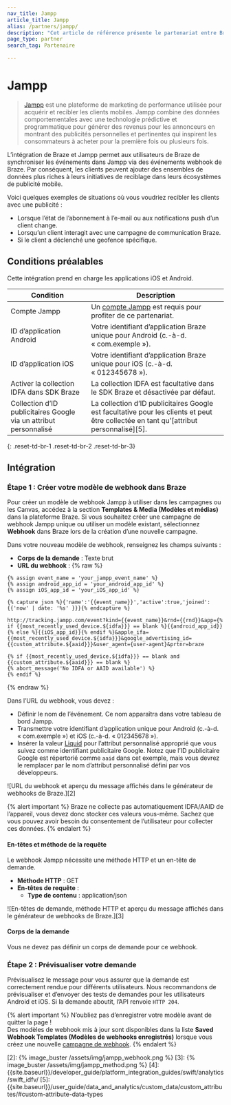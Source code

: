 ```yaml
---
nav_title: Jampp
article_title: Jampp
alias: /partners/jampp/
description: "Cet article de référence présente le partenariat entre Braze et Jampp, une plateforme de marketing de performance utilisée pour acquérir et recibler les clients mobiles."
page_type: partner
search_tag: Partenaire

---
```


# Jampp

> [Jampp](https://www.jampp.com/) est une plateforme de marketing de performance utilisée pour acquérir et recibler les clients mobiles. Jampp combine des données comportementales avec une technologie prédictive et programmatique pour générer des revenus pour les annonceurs en montrant des publicités personnelles et pertinentes qui inspirent les consommateurs à acheter pour la première fois ou plusieurs fois.

L’intégration de Braze et Jampp permet aux utilisateurs de Braze de synchroniser les événements dans Jampp via des événements webhook de Braze. Par conséquent, les clients peuvent ajouter des ensembles de données plus riches à leurs initiatives de reciblage dans leurs écosystèmes de publicité mobile.

Voici quelques exemples de situations où vous voudriez recibler les clients avec une publicité :
- Lorsque l’état de l’abonnement à l’e-mail ou aux notifications push d’un client change.
- Lorsqu’un client interagit avec une campagne de communication Braze.
- Si le client a déclenché une geofence spécifique.

## Conditions préalables

Cette intégration prend en charge les applications iOS et Android.

| Condition | Description |
|---|---|
| Compte Jampp | Un [compte Jampp](https://www.jampp.com/) est requis pour profiter de ce partenariat. |
| ID d’application Android | Votre identifiant d’application Braze unique pour Android (c.-à-d. « com.exemple »). |
| ID d’application iOS | Votre identifiant d’application Braze unique pour iOS (c.-à-d. « 012345678 »). |
| Activer la collection IDFA dans SDK Braze | La collection IDFA est facultative dans le SDK Braze et désactivée par défaut. | 
| Collection d’ID publicitaires Google via un attribut personnalisé | La collection d’ID publicitaires Google est facultative pour les clients et peut être collectée en tant qu’[attribut personnalisé][5].
{: .reset-td-br-1 .reset-td-br-2 .reset-td-br-3}

## Intégration

### Étape 1 : Créer votre modèle de webhook dans Braze

Pour créer un modèle de webhook Jampp à utiliser dans les campagnes ou les Canvas, accédez à la section **Templates & Media (Modèles et médias)** dans la plateforme Braze. Si vous souhaitez créer une campagne de webhook Jampp unique ou utiliser un modèle existant, sélectionnez **Webhook** dans Braze lors de la création d’une nouvelle campagne.

Dans votre nouveau modèle de webhook, renseignez les champs suivants :
- **Corps de la demande** : Texte brut
- **URL du webhook** : 
{% raw %}
```liquid
{% assign event_name = 'your_jampp_event_name' %}
{% assign android_app_id = 'your_android_app_id' %}
{% assign iOS_app_id = 'your_iOS_app_id' %}

{% capture json %}{'name':'{{event_name}}','active':true,'joined':{{'now' | date: '%s' }}}{% endcapture %}

http://tracking.jampp.com/event?kind={{event_name}}&rnd={{rnd}}&app={% if {{most_recently_used_device.${idfa}}} == blank %}{{android_app_id}}{% else %}{{iOS_app_id}}{% endif %}&apple_ifa={{most_recently_used_device.${idfa}}}&google_advertising_id={{custom_attribute.${aaid}}}&user_agent={user-agent}&prtnr=braze

{% if {{most_recently_used_device.${idfa}}} == blank and {{custom_attribute.${aaid}}} == blank %}
{% abort_message('No IDFA or AAID available') %}
{% endif %}
```
{% endraw %}

Dans l’URL du webhook, vous devez :
- Définir le nom de l’événement. Ce nom apparaîtra dans votre tableau de bord Jampp.
- Transmettre votre identifiant d’application unique pour Android (c.-à-d. « com.exemple ») et iOS (c.-à-d. « 012345678 »).
- Insérer la valeur [Liquid][1] pour l’attribut personnalisé approprié que vous suivez comme identifiant publicitaire Google. Notez que l’ID publicitaire Google est répertorié comme `aaid` dans cet exemple, mais vous devrez le remplacer par le nom d’attribut personnalisé défini par vos développeurs.

![URL du webhook et aperçu du message affichés dans le générateur de webhooks de Braze.][2]

{% alert important %}
Braze ne collecte pas automatiquement IDFA/AAID de l’appareil, vous devez donc stocker ces valeurs vous-même. Sachez que vous pouvez avoir besoin du consentement de l’utilisateur pour collecter ces données.
{% endalert %}

#### En-têtes et méthode de la requête

Le webhook Jampp nécessite une méthode HTTP et un en-tête de demande.

- **Méthode HTTP** : GET
- **En-têtes de requête** :
  - **Type de contenu** : application/json

![En-têtes de demande, méthode HTTP et aperçu du message affichés dans le générateur de webhooks de Braze.][3]

#### Corps de la demande

Vous ne devez pas définir un corps de demande pour ce webhook.

### Étape 2 : Prévisualiser votre demande

Prévisualisez le message pour vous assurer que la demande est correctement rendue pour différents utilisateurs. Nous recommandons de prévisualiser et d’envoyer des tests de demandes pour les utilisateurs Android et iOS. Si la demande aboutit, l’API renvoie `HTTP 204`.

{% alert important %}
N’oubliez pas d’enregistrer votre modèle avant de quitter la page ! <br>Des modèles de webhook mis à jour sont disponibles dans la liste **Saved Webhook Templates (Modèles de webhooks enregistrés)** lorsque vous créez une nouvelle [campagne de webhook]({{site.baseurl}}/user_guide/message_building_by_channel/webhooks/creating_a_webhook/). 
{% endalert %}

[1]: {{site.baseurl}}/user_guide/personalization_and_dynamic_content/liquid/using_liquid/#using-liquid
[2]: {% image_buster /assets/img/jampp_webhook.png %}
[3]: {% image_buster /assets/img/jampp_method.png %}
[4]: {{site.baseurl}}/developer_guide/platform_integration_guides/swift/analytics/swift_idfv/
[5]: {{site.baseurl}}/user_guide/data_and_analytics/custom_data/custom_attributes/#custom-attribute-data-types
